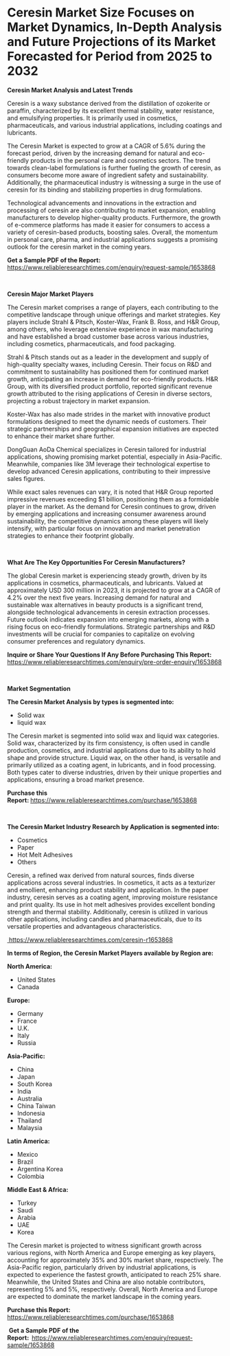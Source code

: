 <p><h1>Ceresin Market Size Focuses on Market Dynamics, In-Depth Analysis and Future Projections of its Market Forecasted for Period from 2025 to 2032</h1></p><p><strong>Ceresin Market Analysis and Latest Trends</strong></p>
<p><p>Ceresin is a waxy substance derived from the distillation of ozokerite or paraffin, characterized by its excellent thermal stability, water resistance, and emulsifying properties. It is primarily used in cosmetics, pharmaceuticals, and various industrial applications, including coatings and lubricants. </p><p>The Ceresin Market is expected to grow at a CAGR of 5.6% during the forecast period, driven by the increasing demand for natural and eco-friendly products in the personal care and cosmetics sectors. The trend towards clean-label formulations is further fueling the growth of ceresin, as consumers become more aware of ingredient safety and sustainability. Additionally, the pharmaceutical industry is witnessing a surge in the use of ceresin for its binding and stabilizing properties in drug formulations.</p><p>Technological advancements and innovations in the extraction and processing of ceresin are also contributing to market expansion, enabling manufacturers to develop higher-quality products. Furthermore, the growth of e-commerce platforms has made it easier for consumers to access a variety of ceresin-based products, boosting sales. Overall, the momentum in personal care, pharma, and industrial applications suggests a promising outlook for the ceresin market in the coming years.</p></p>
<p><strong>Get a Sample PDF of the Report:&nbsp;</strong> <a href="https://www.reliableresearchtimes.com/enquiry/request-sample/1653868?utm_campaign=2768&utm_medium=2&utm_source=Github&utm_content=ia&utm_term=18042025&utm_id=ceresin">https://www.reliableresearchtimes.com/enquiry/request-sample/1653868</a></p>
<p>&nbsp;</p>
<p><strong>Ceresin Major Market Players</strong></p>
<p><p>The Ceresin market comprises a range of players, each contributing to the competitive landscape through unique offerings and market strategies. Key players include Strahl & Pitsch, Koster-Wax, Frank B. Ross, and H&R Group, among others, who leverage extensive experience in wax manufacturing and have established a broad customer base across various industries, including cosmetics, pharmaceuticals, and food packaging.</p><p>Strahl & Pitsch stands out as a leader in the development and supply of high-quality specialty waxes, including Ceresin. Their focus on R&D and commitment to sustainability has positioned them for continued market growth, anticipating an increase in demand for eco-friendly products. H&R Group, with its diversified product portfolio, reported significant revenue growth attributed to the rising applications of Ceresin in diverse sectors, projecting a robust trajectory in market expansion.</p><p>Koster-Wax has also made strides in the market with innovative product formulations designed to meet the dynamic needs of customers. Their strategic partnerships and geographical expansion initiatives are expected to enhance their market share further.</p><p>DongGuan AoDa Chemical specializes in Ceresin tailored for industrial applications, showing promising market potential, especially in Asia-Pacific. Meanwhile, companies like 3M leverage their technological expertise to develop advanced Ceresin applications, contributing to their impressive sales figures.</p><p>While exact sales revenues can vary, it is noted that H&R Group reported impressive revenues exceeding $1 billion, positioning them as a formidable player in the market. As the demand for Ceresin continues to grow, driven by emerging applications and increasing consumer awareness around sustainability, the competitive dynamics among these players will likely intensify, with particular focus on innovation and market penetration strategies to enhance their footprint globally.</p></p>
<p>&nbsp;</p>
<p><strong>What Are The Key Opportunities For Ceresin Manufacturers?</strong></p>
<p><p>The global Ceresin market is experiencing steady growth, driven by its applications in cosmetics, pharmaceuticals, and lubricants. Valued at approximately USD 300 million in 2023, it is projected to grow at a CAGR of 4.2% over the next five years. Increasing demand for natural and sustainable wax alternatives in beauty products is a significant trend, alongside technological advancements in ceresin extraction processes. Future outlook indicates expansion into emerging markets, along with a rising focus on eco-friendly formulations. Strategic partnerships and R&D investments will be crucial for companies to capitalize on evolving consumer preferences and regulatory dynamics.</p></p>
<p><strong>Inquire or Share Your Questions If Any Before Purchasing This Report:</strong> <a href="https://www.reliableresearchtimes.com/enquiry/pre-order-enquiry/1653868?utm_campaign=2768&utm_medium=2&utm_source=Github&utm_content=ia&utm_term=18042025&utm_id=ceresin">https://www.reliableresearchtimes.com/enquiry/pre-order-enquiry/1653868</a></p>
<p>&nbsp;</p>
<p><strong>Market Segmentation</strong></p>
<p><strong>The Ceresin Market Analysis by types is segmented into:</strong></p>
<p><ul><li>Solid wax</li><li>liquid wax</li></ul></p>
<p><p>The Ceresin market is segmented into solid wax and liquid wax categories. Solid wax, characterized by its firm consistency, is often used in candle production, cosmetics, and industrial applications due to its ability to hold shape and provide structure. Liquid wax, on the other hand, is versatile and primarily utilized as a coating agent, in lubricants, and in food processing. Both types cater to diverse industries, driven by their unique properties and applications, ensuring a broad market presence.</p></p>
<p><strong>Purchase this Report:&nbsp;</strong><a href="https://www.reliableresearchtimes.com/purchase/1653868?utm_campaign=2768&utm_medium=2&utm_source=Github&utm_content=ia&utm_term=18042025&utm_id=ceresin">https://www.reliableresearchtimes.com/purchase/1653868</a></p>
<p>&nbsp;</p>
<p><strong>The Ceresin Market Industry Research by Application is segmented into:</strong></p>
<p><ul><li>Cosmetics</li><li>Paper</li><li>Hot Melt Adhesives</li><li>Others</li></ul></p>
<p><p>Ceresin, a refined wax derived from natural sources, finds diverse applications across several industries. In cosmetics, it acts as a texturizer and emollient, enhancing product stability and application. In the paper industry, ceresin serves as a coating agent, improving moisture resistance and print quality. Its use in hot melt adhesives provides excellent bonding strength and thermal stability. Additionally, ceresin is utilized in various other applications, including candles and pharmaceuticals, due to its versatile properties and advantageous characteristics.</p></p>
<p><a href="https://www.reliableresearchtimes.com/ceresin-r1653868?utm_campaign=2768&utm_medium=2&utm_source=Github&utm_content=ia&utm_term=18042025&utm_id=ceresin">&nbsp;https://www.reliableresearchtimes.com/ceresin-r1653868</a></p>
<p><strong>In terms of Region, the Ceresin Market Players available by Region are:</strong></p>
<p>
    <p> <strong> North America: </strong>
        <ul>
            <li>United States</li>
            <li>Canada</li>
        </ul>
        </p> 
    <p> <strong> Europe: </strong>
        <ul>
            <li>Germany</li>
            <li>France</li>
            <li>U.K.</li>
            <li>Italy</li>
            <li>Russia</li>
        </ul>
        </p> 
    <p> <strong> Asia-Pacific: </strong>
        <ul>
            <li>China</li>
            <li>Japan</li>
            <li>South Korea</li>
            <li>India</li>
            <li>Australia</li>
            <li>China Taiwan</li>
            <li>Indonesia</li>
            <li>Thailand</li>
            <li>Malaysia</li>
        </ul>
        </p> 
    <p> <strong> Latin America: </strong>
        <ul>
            <li>Mexico</li>
            <li>Brazil</li>
            <li>Argentina Korea</li>
            <li>Colombia</li>
        </ul>
        </p> 
    <p> <strong> Middle East & Africa: </strong>
        <ul>
            <li>Turkey</li>
            <li>Saudi</li>
            <li>Arabia</li>
            <li>UAE</li>
            <li>Korea</li>
        </ul>
    </p>
    </p>
<p><p>The Ceresin market is projected to witness significant growth across various regions, with North America and Europe emerging as key players, accounting for approximately 35% and 30% market share, respectively. The Asia-Pacific region, particularly driven by industrial applications, is expected to experience the fastest growth, anticipated to reach 25% share. Meanwhile, the United States and China are also notable contributors, representing 5% and 5%, respectively. Overall, North America and Europe are expected to dominate the market landscape in the coming years.</p></p>
<p><strong>Purchase this Report: </strong><a href="https://www.reliableresearchtimes.com/purchase/1653868?utm_campaign=2768&utm_medium=2&utm_source=Github&utm_content=ia&utm_term=18042025&utm_id=ceresin">https://www.reliableresearchtimes.com/purchase/1653868</a></p>
<p>&nbsp;<strong>Get a Sample PDF of the Report:&nbsp;&nbsp;</strong><a href="https://www.reliableresearchtimes.com/enquiry/request-sample/1653868?utm_campaign=2768&utm_medium=2&utm_source=Github&utm_content=ia&utm_term=18042025&utm_id=ceresin">https://www.reliableresearchtimes.com/enquiry/request-sample/1653868</a></p>
<p><strong></strong></p>
<p><p></p><p></p><p></p></p>